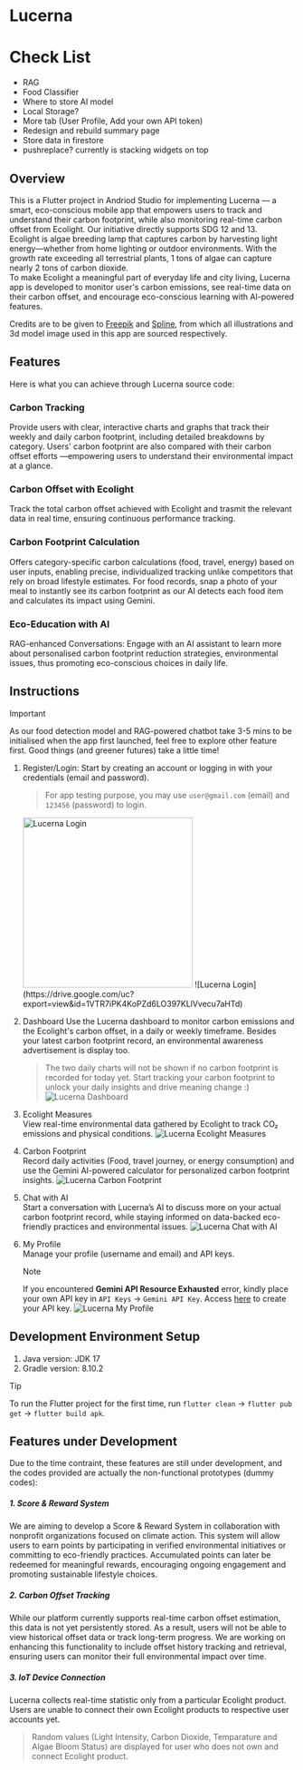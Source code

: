 # Lucerna

# Check List
- RAG
- Food Classifier
- Where to store AI model
- Local Storage?
- More tab (User Profile, Add your own API token)
- Redesign and rebuild summary page
- Store data in firestore
- pushreplace? currently is stacking widgets on top

## Overview
This is a Flutter project in Andriod Studio for implementing Lucerna — a smart, eco-conscious mobile app that empowers users to track and understand their carbon footprint, while also monitoring real-time carbon offset from Ecolight. Our initiative directly supports SDG 12 and 13.  
Ecolight is algae breeding lamp that captures carbon by harvesting light energy—whether from home lighting or outdoor environments. With the growth rate exceeding all terrestrial plants, 1 tons of algae can capture nearly 2 tons of carbon dioxide.  
To make Ecolight a meaningful part of everyday life and city living, Lucerna app is developed to monitor user's carbon emissions, see real-time data on their carbon offset, and encourage eco-conscious learning with AI-powered features.   

Credits are to be given to [Freepik](https://www.freepik.com/) and [Spline](https://spline.design/), from which all illustrations and 3d model image used in this app are sourced respectively.



## Features
Here is what you can achieve through Lucerna source code:


### Carbon Tracking
Provide users with clear, interactive charts and graphs that track their weekly and daily carbon footprint, including detailed breakdowns by category.
Users' carbon footprint are also compared with their carbon offset efforts —empowering users to understand their environmental impact at a glance.

### Carbon Offset with Ecolight
Track the total carbon offset achieved with Ecolight and trasmit the relevant data in real time, ensuring continuous performance tracking.

### Carbon Footprint Calculation
Offers category-specific carbon calculations (food, travel, energy) based on user inputs, enabling precise, individualized tracking unlike competitors that rely on broad lifestyle estimates. For food records, snap a photo of your meal to instantly see its carbon footprint as our AI detects each food item and calculates its impact using Gemini.

### Eco-Education with AI
RAG-enhanced Conversations: Engage with an AI assistant to learn more about personalised carbon footprint reduction strategies, environmental issues, thus promoting eco-conscious choices in daily life.



## Instructions
> [!IMPORTANT]  
> As our food detection model and RAG-powered chatbot take 3-5 mins to be initialised when the app first launched, feel free to explore other feature first. Good things (and greener futures) take a little time!

  
1. Register/Login:
   Start by creating an account or logging in with your credentials (email and password).
   > For app testing purpose, you may use `user@gmail.com` (email) and `123456` (password) to login.
   <img src="https://drive.google.com/uc?export=view&id=1VTR7iPK4KoPZd6LO397KLlVvecu7aHTd" alt="Lucerna Login" height="300"/>
   ![Lucerna Login](https://drive.google.com/uc?export=view&id=1VTR7iPK4KoPZd6LO397KLlVvecu7aHTd)

2. Dashboard
   Use the Lucerna dashboard to monitor carbon emissions and the Ecolight's carbon offset, in a daily or weekly timeframe.
   Besides your latest carbon footprint record, an environmental awareness advertisement is display too.
   > The two daily charts will not be shown if no carbon footprint is recorded for today yet. Start tracking your carbon footprint to unlock your daily insights and drive meaning change :)
   ![Lucerna Dashboard](https://drive.google.com/file/d/1VbjjH0o-WV9WT_iE7aT-ph2cL75xJAak/view?usp=sharing)
   
4. Ecolight Measures   
   View real-time environmental data gathered by Ecolight to track CO₂ emissions and physical conditions.
   ![Lucerna Ecolight Measures](https://drive.google.com/file/d/1VYe7gv-yHIVxkQicDFjUUBCO720AyqZl/view?usp=sharing)  
   
6. Carbon Footprint   
   Record daily activities (Food, travel journey, or energy consumption) and use the Gemini AI-powered calculator for personalized carbon footprint insights.
   ![Lucerna Carbon Footprint]([http://url/to/img.png](https://drive.google.com/file/d/1VWyNxrj_f82zrpp-71mhTzBE9L6ElaZJ/view?usp=sharing))
   
7. Chat with AI   
   Start a conversation with Lucerna’s AI to discuss more on your actual carbon footprint record, while staying informed on data-backed eco-friendly practices and environmental issues.
   ![Lucerna Chat with AI](https://drive.google.com/file/d/1VWGpXuzAzVUHmJSyHBD8aD-59hYsk3vz/view?usp=sharing)  

9. My Profile   
   Manage your profile (username and email) and API keys.
   > [!NOTE]
   > If you encountered **Gemini API Resource Exhausted** error, kindly place your own API key in `API Keys` -> `Gemini API Key`.
   > Access [here](https://makersuite.google.com/app/apikey) to create your API key.
   ![Lucerna My Profile](https://drive.google.com/file/d/1VWMbV-SmbfROmCuGbTy1cXj9Root4G7w/view?usp=sharing)  



## Development Environment Setup  


1. Java version: JDK 17
2. Gradle version: 8.10.2

> [!TIP]  
> To run the Flutter project for the first time, run `flutter clean` -> `flutter pub get` -> `flutter build apk`.



## Features under Development
Due to the time contraint, these features are still under development, and the codes provided are actually the non-functional prototypes (dummy codes):


##### 1. Score & Reward System
We are aiming to develop a Score & Reward System in collaboration with nonprofit organizations focused on climate action. This system will allow users to earn points by participating in verified environmental initiatives or committing to eco-friendly practices. Accumulated points can later be redeemed for meaningful rewards, encouraging ongoing engagement and promoting sustainable lifestyle choices.

##### 2. Carbon Offset Tracking
While our platform currently supports real-time carbon offset estimation, this data is not yet persistently stored. As a result, users will not be able to view historical offset data or track long-term progress. We are working on enhancing this functionality to include offset history tracking and retrieval, ensuring users can monitor their full environmental impact over time.

##### 3. IoT Device Connection
Lucerna collects real-time statistic only from a particular Ecolight product. Users are unable to connect their own Ecolight products to respective user accounts yet.
  > Random values (Light Intensity, Carbon Dioxide, Temparature and Algae Bloom Status) are displayed for user who does not own and connect Ecolight product.
